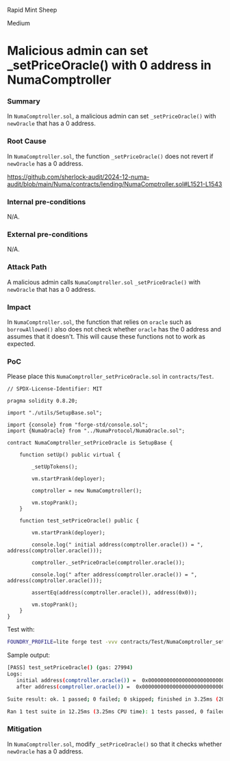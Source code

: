 Rapid Mint Sheep

Medium

# Malicious admin can set _setPriceOracle() with 0 address in NumaComptroller

### Summary

In `NumaComptroller.sol`, a malicious admin can set `_setPriceOracle()` with `newOracle` that has a 0 address.

### Root Cause

In `NumaComptroller.sol`, the function `_setPriceOracle()` does not revert if `newOracle` has a 0 address.

https://github.com/sherlock-audit/2024-12-numa-audit/blob/main/Numa/contracts/lending/NumaComptroller.sol#L1521-L1543

### Internal pre-conditions

N/A.

### External pre-conditions

N/A.

### Attack Path

A malicious admin calls `NumaComptroller.sol` `_setPriceOracle()` with `newOracle` that has a 0 address.

### Impact

In `NumaComptroller.sol`, the function that relies on `oracle` such as `borrowAllowed()` also does not check whether `oracle` has the 0 address and assumes that it doesn't. This will cause these functions not to work as expected.

### PoC

Please place this `NumaComptroller_setPriceOracle.sol` in `contracts/Test`.

```solidity
// SPDX-License-Identifier: MIT

pragma solidity 0.8.20;

import "./utils/SetupBase.sol";

import {console} from "forge-std/console.sol";
import {NumaOracle} from "../NumaProtocol/NumaOracle.sol";

contract NumaComptroller_setPriceOracle is SetupBase {

    function setUp() public virtual {

        _setUpTokens();

        vm.startPrank(deployer);

        comptroller = new NumaComptroller();

        vm.stopPrank();
    }

    function test_setPriceOracle() public {

        vm.startPrank(deployer);

        console.log(" initial address(comptroller.oracle()) = ", address(comptroller.oracle()));

        comptroller._setPriceOracle(comptroller.oracle());

        console.log(" after address(comptroller.oracle()) = ", address(comptroller.oracle()));

        assertEq(address(comptroller.oracle()), address(0x0));

        vm.stopPrank();
    }
}
```

Test with:
```bash
FOUNDRY_PROFILE=lite forge test -vvv contracts/Test/NumaComptroller_setPriceOracle.t.sol
```

Sample output:
```bash
[PASS] test_setPriceOracle() (gas: 27994)
Logs:
   initial address(comptroller.oracle()) =  0x0000000000000000000000000000000000000000
   after address(comptroller.oracle()) =  0x0000000000000000000000000000000000000000

Suite result: ok. 1 passed; 0 failed; 0 skipped; finished in 3.25ms (203.63µs CPU time)

Ran 1 test suite in 12.25ms (3.25ms CPU time): 1 tests passed, 0 failed, 0 skipped (1 total tests)
```

### Mitigation

In `NumaComptroller.sol`, modify `_setPriceOracle()`  so that it checks whether  `newOracle` has a 0 address.